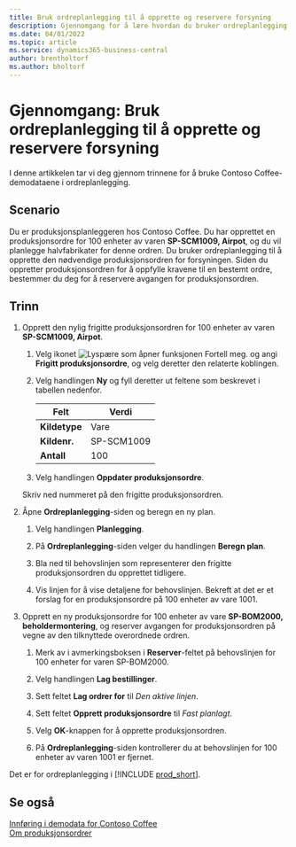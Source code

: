 ```yaml
---
title: Bruk ordreplanlegging til å opprette og reservere forsyning
description: Gjennomgang for å lære hvordan du bruker ordreplanlegging til å opprette den nødvendige produksjonsordren for forsyningen i Business Central.
ms.date: 04/01/2022
ms.topic: article
ms.service: dynamics365-business-central
author: brentholtorf
ms.author: bholtorf
---
```


# <a name="walkthrough-use-order-planning-to-create-and-reserve-supply"></a>Gjennomgang: Bruk ordreplanlegging til å opprette og reservere forsyning

I denne artikkelen tar vi deg gjennom trinnene for å bruke Contoso Coffee-demodataene i ordreplanlegging.

## <a name="scenario"></a>Scenario

Du er produksjonsplanleggeren hos Contoso Coffee. Du har opprettet en produksjonsordre for 100 enheter av varen **SP-SCM1009, Airpot**, og du vil planlegge halvfabrikater for denne ordren. Du bruker ordreplanlegging til å opprette den nødvendige produksjonsordren for forsyningen. Siden du oppretter produksjonsordren for å oppfylle kravene til en bestemt ordre, bestemmer du deg for å reservere avgangen for produksjonsordren.  

## <a name="steps"></a>Trinn

1. Opprett den nylig frigitte produksjonsordren for 100 enheter av varen **SP-SCM1009, Airpot**.

    1. Velg ikonet ![Lyspære som åpner funksjonen Fortell meg.](../../media/ui-search/search_small.png "Fortell hva du vil gjøre") og angi **Frigitt produksjonsordre**, og velg deretter den relaterte koblingen.  

    2. Velg handlingen **Ny** og fyll deretter ut feltene som beskrevet i tabellen nedenfor.  

        |Felt  |Verdi  |
        |---------|---------|
        |**Kildetype** |Vare|
        |**Kildenr.** |SP-SCM1009|
        |**Antall** |100|
    3. Velg handlingen **Oppdater produksjonsordre**.  

    Skriv ned nummeret på den frigitte produksjonsordren.

2. Åpne **Ordreplanlegging**-siden og beregn en ny plan.

    1. Velg handlingen **Planlegging**.  

    2. På **Ordreplanlegging**-siden velger du handlingen **Beregn plan**.  

    3. Bla ned til behovslinjen som representerer den frigitte produksjonsordren du opprettet tidligere.  

    4. Vis linjen for å vise detaljene for behovslinjen. Bekreft at det er et forslag for en produksjonsordre på 100 enheter av vare 1001.  

3. Opprett en ny produksjonsordre for 100 enheter av vare **SP-BOM2000, beholdermontering**, og reserver avgangen for produksjonsordren på vegne av den tilknyttede overordnede ordren.  

    1. Merk av i avmerkingsboksen i **Reserver**-feltet på behovslinjen for 100 enheter for varen SP-BOM2000.

    2. Velg handlingen **Lag bestillinger**.  

    3. Sett feltet **Lag ordrer for** til *Den aktive linjen*.  

    4. Sett feltet **Opprett produksjonsordre** til *Fast planlagt*.

    5. Velg **OK**-knappen for å opprette produksjonsordren.

    6. På **Ordreplanlegging**-siden kontrollerer du at behovslinjen for 100 enheter av varen 1001 er fjernet.

Det er for ordreplanlegging i [!INCLUDE [prod_short](../../includes/prod_short.md)].  

## <a name="see-also"></a>Se også

[Innføring i demodata for Contoso Coffee](../contoso-coffee-intro.md)  
[Om produksjonsordrer](../../production-about-production-orders.md)  
